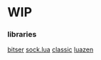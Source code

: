 # WIP
### libraries
[bitser](https://github.com/gvx/bitser)
[sock.lua](https://github.com/camchenry/sock.lua)
[classic](https://github.com/rxi/classic)
[luazen](https://github.com/philanc/luazen)
